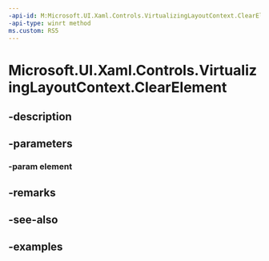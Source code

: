 ```yaml
---
-api-id: M:Microsoft.UI.Xaml.Controls.VirtualizingLayoutContext.ClearElement(Windows.UI.Xaml.UIElement)
-api-type: winrt method
ms.custom: RS5
---
```


<!-- Method syntax.
public void VirtualizingLayoutContext.ClearElement(UIElement element)
-->

# Microsoft.UI.Xaml.Controls.VirtualizingLayoutContext.ClearElement

## -description

## -parameters
### -param element

## -remarks

## -see-also

## -examples

